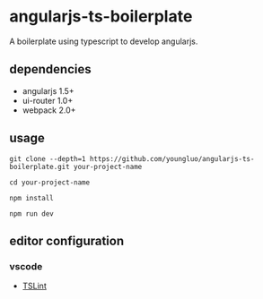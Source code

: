 # angularjs-ts-boilerplate

A boilerplate using typescript to develop angularjs.

## dependencies

- angularjs 1.5+
- ui-router 1.0+
- webpack 2.0+

## usage

	git clone --depth=1 https://github.com/youngluo/angularjs-ts-boilerplate.git your-project-name

	cd your-project-name

	npm install

	npm run dev

## editor configuration

### vscode

- [TSLint](https://github.com/palantir/tslint)
